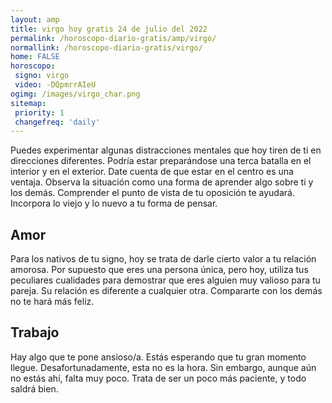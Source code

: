 ```yaml
---
layout: amp
title: virgo hoy gratis 24 de julio del 2022 
permalink: /horoscopo-diario-gratis/amp/virgo/
normallink: /horoscopo-diario-gratis/virgo/
home: FALSE
horoscopo:
 signo: virgo
 video: -DQpmrrAIeU
ogimg: /images/virgo_char.png
sitemap:
 priority: 1
 changefreq: 'daily'
---
```



Puedes experimentar algunas distracciones mentales que hoy tiren de ti en direcciones diferentes. Podría estar preparándose una terca batalla en el interior y en el exterior. Date cuenta de que estar en el centro es una ventaja. Observa la situación como una forma de aprender algo sobre ti y los demás. Comprender el punto de vista de tu oposición te ayudará. Incorpora lo viejo y lo nuevo a tu forma de pensar.

## Amor

Para los nativos de tu signo, hoy se trata de darle cierto valor a tu relación amorosa. Por supuesto que eres una persona única, pero hoy, utiliza tus peculiares cualidades para demostrar que eres alguien muy valioso para tu pareja. Su relación es diferente a cualquier otra. Compararte con los demás no te hará más feliz.

## Trabajo

Hay algo que te pone ansioso/a. Estás esperando que tu gran momento llegue. Desafortunadamente, esta no es la hora. Sin embargo, aunque aún no estás ahí, falta muy poco. Trata de ser un poco más paciente, y todo saldrá bien.